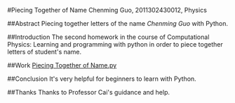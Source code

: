 #Piecing Together of Name
Chenming Guo, 2011302430012, Physics

##Abstract
Piecing together letters of the name *Chenming Guo* with Python.

##Introduction
The second homework in the course of Computational Physics:
Learning and programming with python in order to piece together letters of student's name.

##Work
[Piecing Together of Name.py](https://github.com/gcmcpwork/compuational_physics_N2011302430012/blob/master/Spell%20Name.py)

##Conclusion
It's very helpful for beginners to learn with Python.

##Thanks
Thanks to Professor Cai's guidance and help.
